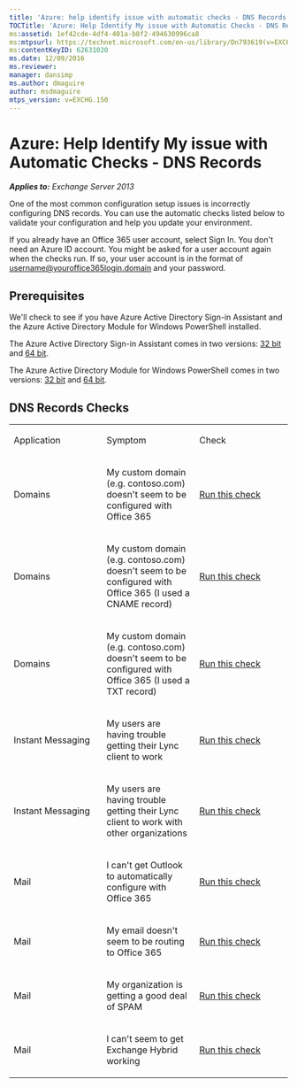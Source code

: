 ```yaml
---
title: 'Azure: help identify issue with automatic checks - DNS Records'
TOCTitle: 'Azure: Help Identify My issue with Automatic Checks - DNS Records'
ms:assetid: 1ef42cde-4df4-401a-b8f2-494630996ca8
ms:mtpsurl: https://technet.microsoft.com/en-us/library/Dn793619(v=EXCHG.150)
ms:contentKeyID: 62631020
ms.date: 12/09/2016
ms.reviewer: 
manager: dansimp
ms.author: dmaguire
author: msdmaguire
mtps_version: v=EXCHG.150
---
```


# Azure: Help Identify My issue with Automatic Checks - DNS Records

_**Applies to:** Exchange Server 2013_

One of the most common configuration setup issues is incorrectly configuring DNS records. You can use the automatic checks listed below to validate your configuration and help you update your environment.

If you already have an Office 365 user account, select Sign In. You don't need an Azure ID account. You might be asked for a user account again when the checks run. If so, your user account is in the format of username@youroffice365login.domain and your password.

## Prerequisites

We'll check to see if you have Azure Active Directory Sign-in Assistant and the Azure Active Directory Module for Windows PowerShell installed.

The Azure Active Directory Sign-in Assistant comes in two versions: [32 bit](https://go.microsoft.com/fwlink/?linkid=286261) and [64 bit](https://go.microsoft.com/fwlink/?linkid=286262).

The Azure Active Directory Module for Windows PowerShell comes in two versions: [32 bit](https://go.microsoft.com/fwlink/?linkid=286258) and [64 bit](https://go.microsoft.com/fwlink/?linkid=286259).

## DNS Records Checks

<table>
<colgroup>
<col style="width: 33%" />
<col style="width: 33%" />
<col style="width: 33%" />
</colgroup>
<tbody>
<tr class="odd">
<td><p>Application</p></td>
<td><p>Symptom</p></td>
<td><p>Check</p></td>
</tr>
<tr class="even">
<td><p>Domains</p></td>
<td><p>My custom domain (e.g. contoso.com) doesn't seem to be configured with Office 365</p></td>
<td><p><a href="https://go.microsoft.com/?linkid=9834905">Run this check</a></p></td>
</tr>
<tr class="odd">
<td><p>Domains</p></td>
<td><p>My custom domain (e.g. contoso.com) doesn't seem to be configured with Office 365 (I used a CNAME record)</p></td>
<td><p><a href="https://go.microsoft.com/?linkid=9834905">Run this check</a></p></td>
</tr>
<tr class="even">
<td><p>Domains</p></td>
<td><p>My custom domain (e.g. contoso.com) doesn't seem to be configured with Office 365 (I used a TXT record)</p></td>
<td><p><a href="https://go.microsoft.com/?linkid=9834905">Run this check</a></p></td>
</tr>
<tr class="odd">
<td><p>Instant Messaging</p></td>
<td><p>My users are having trouble getting their Lync client to work</p></td>
<td><p><a href="https://go.microsoft.com/?linkid=9834901">Run this check</a></p></td>
</tr>
<tr class="even">
<td><p>Instant Messaging</p></td>
<td><p>My users are having trouble getting their Lync client to work with other organizations</p></td>
<td><p><a href="https://go.microsoft.com/?linkid=9834902">Run this check</a></p></td>
</tr>
<tr class="odd">
<td><p>Mail</p></td>
<td><p>I can't get Outlook to automatically configure with Office 365</p></td>
<td><p><a href="https://go.microsoft.com/?linkid=9834897">Run this check</a></p></td>
</tr>
<tr class="even">
<td><p>Mail</p></td>
<td><p>My email doesn't seem to be routing to Office 365</p></td>
<td><p><a href="https://go.microsoft.com/?linkid=9834898">Run this check</a></p></td>
</tr>
<tr class="odd">
<td><p>Mail</p></td>
<td><p>My organization is getting a good deal of SPAM</p></td>
<td><p><a href="https://go.microsoft.com/?linkid=9834903">Run this check</a></p></td>
</tr>
<tr class="even">
<td><p>Mail</p></td>
<td><p>I can't seem to get Exchange Hybrid working</p></td>
<td><p><a href="https://go.microsoft.com/?linkid=9834904">Run this check</a></p></td>
</tr>
</tbody>
</table>
